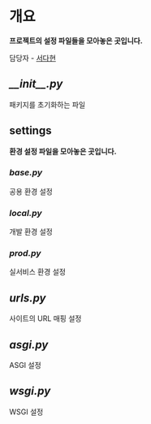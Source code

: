 # 개요
**프로젝트의 설정 파일들을 모아놓은 곳입니다.**

담당자 - [서다현](https://github.com/DahyeonS)

## <i>\_\_init\_\_.py</i>
패키지를 초기화하는 파일

## settings
**환경 설정 파일을 모아놓은 곳입니다.**

### *base.py*
공용 환경 설정

### *local.py*
개발 환경 설정

### *prod.py*
실서비스 환경 설정

## *urls.py*
사이트의 URL 매핑 설정

## *asgi.py*
ASGI 설정

## *wsgi.py*
WSGI 설정